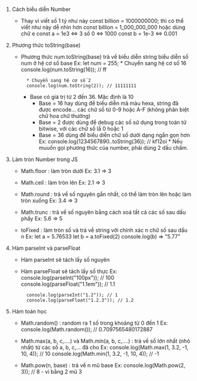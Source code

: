 1. Cách biểu diễn Number
    + Thay vì viết số 1 tỷ như này
        const billion = 1000000000;
    thì có thể viết như này dễ nhìn hơn
        const billion = 1_000_000_000
    hoặc dùng chữ e
        const a = 1e3 <=> 3 số 0 <=> 1000
        const b = 1e-3 <=> 0.001

2. Phương thức toString(base)
    + Phương thức num.toString(base) trả về biểu diễn string biểu diễn số num ở hệ cơ số base
        Ex: 
            let num = 255;
            * Chuyển sang hệ cơ số 16
            console.log(num.toString(16)); // ff

            * Chuyển sang hệ cơ số 2
            console.log(num.toString(2)); // 11111111

        * Base có giá trị từ 2 đến 36. Mặc định là 10
            - Base = 16 hay dùng để biểu diễn mã màu hexa, string đã được encode... các chữ số từ 0-9 hoặc A-F (không phân biệt chữ hoa chữ thường)
            - Base = 2 được dùng để debug các số sử dụng trong toán tử bitwise, với các chữ số lầ 0 hoặc 1
            - Base = 36 dùng để biểu diễn chữ số dưới dạng ngắn gọn hơn
                Ex: console.log(1234567890..toString(36)); // kf12oi
                    * Nếu muuốn gọi phương thức của number, phải dùng 2 dấu chấm.

3. Làm tròn Number trong JS
    + Math.floor : làm tròn dưới 
        Ex: 3.1 => 3

    + Math.ceil : làm tròn lên
        Ex: 2.1 => 3
    
    + Math.round : trả về số nguyên gần nhất, có thể làm tròn lên hoặc làm tròn xuống
        Ex: 3.4 => 3

    + Math.trunc : trả về số nguyên bằng cách xoá tất cả các số sau dấu phẩy
        Ex: 5.6 => 5

    + toFixed : làm tròn số và trả về string với chính xác n chữ số sau dấu n
        Ex: let a = 5.76533
            let b = a.toFixed(2)
            console.log(b) => "5.77"

4. Hàm parseInt và parseFloat
    + Hàm parseInt sẽ tách lấy số nguyên
    + Hàm parseFloat sẽ tách lấy số thực
        Ex: 
            console.log(parseInt("100px")); // 100
            console.log(parseFloat("1.1em")); // 1.1

            console.log(parseInt("1.2")); // 1
            console.log(parseFloat("1.2.3")); // 1.2

5. Hàm toán học
    + Math.random() : random ra 1 số trong khoảng từ 0 đến 1
        Ex:
            console.log(Math.random()); // 0.7097565480172887

    + Math.max(a, b, c,....) và Math.min(a, b, c,....) : trả về số lớn nhất (nhỏ nhất) từ các số a, b, c,... đã cho
        Ex: 
            console.log(Math.max(1, 3.2, -1, 10, 4)); // 10
            console.log(Math.min(1, 3.2, -1, 10, 4)); // -1

    + Math.pow(n, base) : trả về n mũ base 
        Ex: 
            console.log(Math.pow(2, 3)); // 8 - vì bằng 2 mũ 3        








        


